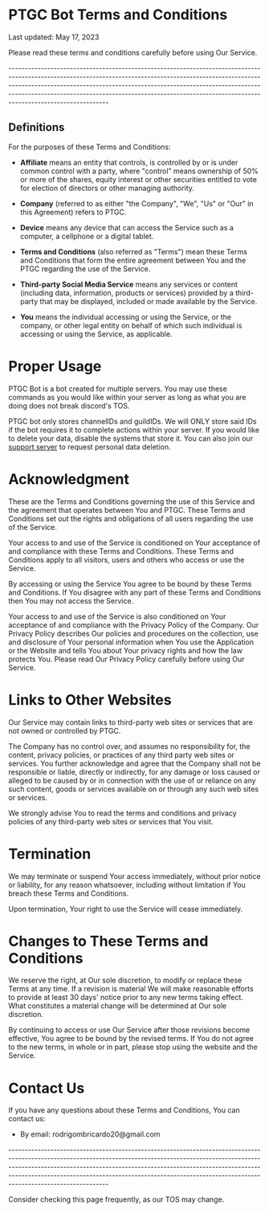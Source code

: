 <!DOCTYPE html>
<html>
<head>
    <meta charset="UTF-8">
    <meta http-equiv="X-UA-Compatible" content="IE=edge">
    <meta name="viewport" content="width=device-width, initial-scale=1.0">
    <title>PTGC Bot TOS</title>
</head>
<body>
    <h1>PTGC Bot Terms and Conditions</h1>
    <p>Last updated: May 17, 2023</p>
    <p>Please read these terms and conditions carefully before using Our Service.</p>
    <p>-------------------------------------------------------------------------------------------------------------------------------------------------------------------------------------------------------------------------------------------------------------------------------------------------------------------------------------------------------</p>
    <h2>Definitions</h2>
    <p>For the purposes of these Terms and Conditions:</p>
    <ul>
    <li>
    <p><strong>Affiliate</strong> means an entity that controls, is controlled by or is under common control with a party, where &quot;control&quot; means ownership of 50% or more of the shares, equity interest or other securities entitled to vote for election of directors or other managing authority.</p>
    </li>
    <li>
    <p><strong>Company</strong> (referred to as either &quot;the Company&quot;, &quot;We&quot;, &quot;Us&quot; or &quot;Our&quot; in this Agreement) refers to PTGC.</p>
    </li>
    <li>
    <p><strong>Device</strong> means any device that can access the Service such as a computer, a cellphone or a digital tablet.</p>
    </li>
    <li>
    <p><strong>Terms and Conditions</strong> (also referred as &quot;Terms&quot;) mean these Terms and Conditions that form the entire agreement between You and the PTGC regarding the use of the Service.</p>
    </li>
    <li>
    <p><strong>Third-party Social Media Service</strong> means any services or content (including data, information, products or services) provided by a third-party that may be displayed, included or made available by the Service.</p>
    </li>
    <li>
    <p><strong>You</strong> means the individual accessing or using the Service, or the company, or other legal entity on behalf of which such individual is accessing or using the Service, as applicable.</p>
    </li>
    </ul>
    <h1>Proper Usage</h1>
    <p>PTGC Bot is a bot created for multiple servers. You may use these commands as you would like within your server as long as what you are doing does not break discord's TOS.</p>
    <p>PTGC bot only stores channelIDs and guildIDs. We will ONLY store said IDs if the bot requires it to complete actions within your server. If you would like to delete your data, disable the systems that store it. You can also join our <a href="https://discord.gg/2GztnBg3tE" rel="external nofollow noopener" target="_blank">support server</a> to request personal data deletion.</p>
    <h1>Acknowledgment</h1>
    <p>These are the Terms and Conditions governing the use of this Service and the agreement that operates between You and PTGC. These Terms and Conditions set out the rights and obligations of all users regarding the use of the Service.</p>
    <p>Your access to and use of the Service is conditioned on Your acceptance of and compliance with these Terms and Conditions. These Terms and Conditions apply to all visitors, users and others who access or use the Service.</p>
    <p>By accessing or using the Service You agree to be bound by these Terms and Conditions. If You disagree with any part of these Terms and Conditions then You may not access the Service.</p>
    <p>Your access to and use of the Service is also conditioned on Your acceptance of and compliance with the Privacy Policy of the Company. Our Privacy Policy describes Our policies and procedures on the collection, use and disclosure of Your personal information when You use the Application or the Website and tells You about Your privacy rights and how the law protects You. Please read Our Privacy Policy carefully before using Our Service.</p>
    <h1>Links to Other Websites</h1>
    <p>Our Service may contain links to third-party web sites or services that are not owned or controlled by PTGC.</p>
    <p>The Company has no control over, and assumes no responsibility for, the content, privacy policies, or practices of any third party web sites or services. You further acknowledge and agree that the Company shall not be responsible or liable, directly or indirectly, for any damage or loss caused or alleged to be caused by or in connection with the use of or reliance on any such content, goods or services available on or through any such web sites or services.</p>
    <p>We strongly advise You to read the terms and conditions and privacy policies of any third-party web sites or services that You visit.</p>
    <h1>Termination</h1>
    <p>We may terminate or suspend Your access immediately, without prior notice or liability, for any reason whatsoever, including without limitation if You breach these Terms and Conditions.</p>
    <p>Upon termination, Your right to use the Service will cease immediately.</p>
    <h1>Changes to These Terms and Conditions</h1>
    <p>We reserve the right, at Our sole discretion, to modify or replace these Terms at any time. If a revision is material We will make reasonable efforts to provide at least 30 days' notice prior to any new terms taking effect. What constitutes a material change will be determined at Our sole discretion.</p>
    <p>By continuing to access or use Our Service after those revisions become effective, You agree to be bound by the revised terms. If You do not agree to the new terms, in whole or in part, please stop using the website and the Service.</p>
    <h1>Contact Us</h1>
    <p>If you have any questions about these Terms and Conditions, You can contact us:</p>
    <ul>
    <li>By email: rodrigombricardo20@gmail.com</li>
    </ul>
    <p>-------------------------------------------------------------------------------------------------------------------------------------------------------------------------------------------------------------------------------------------------------------------------------------------------------------------------------------------------------</p>
    <footer>Consider checking this page frequently, as our TOS may change.</footer>
</body>
</html>
